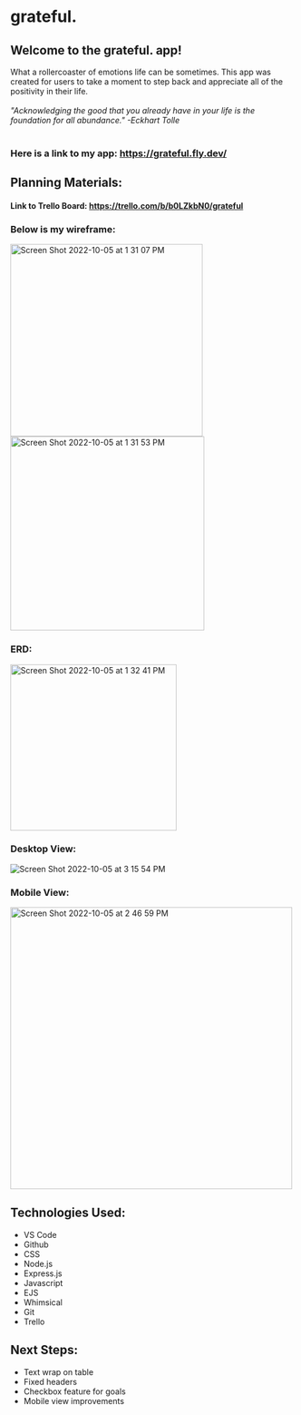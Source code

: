 # grateful.

## Welcome to the grateful. app!
What a rollercoaster of emotions life can be sometimes. This app was created for users to take a moment to step back and appreciate all of the positivity in their life. 
<br/>
<br/>
*"Acknowledging the good that you already have in your life is the foundation for all abundance." -Eckhart Tolle*
<br/>
<br/>

### Here is a link to my app: https://grateful.fly.dev/

## Planning Materials:
#### Link to Trello Board: https://trello.com/b/b0LZkbN0/grateful
### Below is my wireframe:
<img width="339" alt="Screen Shot 2022-10-05 at 1 31 07 PM" src="https://user-images.githubusercontent.com/111258832/194124275-9ca5bcbb-1393-4cc5-a586-927ecdcd95b3.png">
<img width="342" alt="Screen Shot 2022-10-05 at 1 31 53 PM" src="https://user-images.githubusercontent.com/111258832/194124394-cdfa750a-0fb6-4ca2-bf79-c92b47645eaa.png">

### ERD:
<img width="293" alt="Screen Shot 2022-10-05 at 1 32 41 PM" src="https://user-images.githubusercontent.com/111258832/194124534-8a97ed9e-0a70-4443-9c6a-9888e996d1d4.png">


### Desktop View:
![Screen Shot 2022-10-05 at 3 15 54 PM](https://user-images.githubusercontent.com/111258832/194143632-00f5601b-e36b-427d-9fad-c35bec350afa.png)

### Mobile View:
<img width="497" alt="Screen Shot 2022-10-05 at 2 46 59 PM" src="https://user-images.githubusercontent.com/111258832/194138337-56ef7dd5-ad61-4bb9-8f5c-d853c086a145.png">


## Technologies Used:
- VS Code
- Github
- CSS
- Node.js
- Express.js
- Javascript
- EJS
- Whimsical
- Git 
- Trello


## Next Steps:
- Text wrap on table
- Fixed headers
- Checkbox feature for goals
- Mobile view improvements
  

